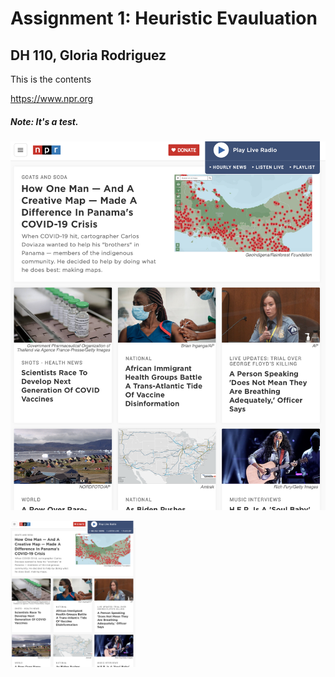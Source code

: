 # Assignment 1: Heuristic Evauluation 
## DH 110, Gloria Rodriguez 
This is the contents

https://www.npr.org

##### Note: It's a test.

![NPR](nprScreenshot.png)

<img src="./nprScreenshot.png" width ="200px">
